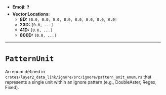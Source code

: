 - **Emoji:** ❓
- **Vector Locations:**
    - **8D:** `[0.0, 0.0, 0.0, 0.0, 0.0, 0.0, 0.0, 0.0]`
    - **23D:** `[0.0, ...]`
    - **41D:** `[0.0, ...]`
    - **800D:** `[0.0, ...]`

---

# `PatternUnit`

An enum defined in `crates/layer2_data_link/ignore/src/ignore/pattern_unit_enum.rs` that represents a single unit within an ignore pattern (e.g., DoubleAster, Regex, Fixed).
